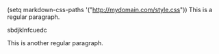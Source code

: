 (setq markdown-css-paths '("http://mydomain.com/style.css"))
This is a regular paragraph.

<div class="class1">
    <p> sbdjklnfcuedc </p>
 </div> 

This is another regular paragraph.
